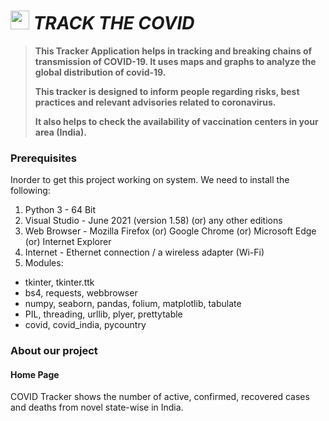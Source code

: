 <img width="30"  src="https://github.com/deepthiinduri/TRACK_THE_COVID/blob/main/Images/coronavirus_image_UXL_icon.ico">  **_TRACK THE COVID_**
======

> **This Tracker Application helps in tracking and breaking chains of transmission of COVID-19. It uses maps and graphs to analyze the global distribution of covid-19.**
> 
> **This tracker is designed to inform people regarding risks, best practices and relevant advisories related to coronavirus.**
> 
> **It also helps to check the availability of vaccination centers in your area (India).**

### Prerequisites ###

Inorder to get this project working on system. We need to install the following:
1. Python 3 - 64 Bit
2. Visual Studio - June 2021 (version 1.58) (or) any other editions
3. Web Browser - Mozilla Firefox (or) Google Chrome (or) Microsoft Edge (or) Internet Explorer
4. Internet - Ethernet connection / a wireless adapter (Wi-Fi)
5. Modules:
* tkinter, tkinter.ttk
* bs4, requests, webbrowser
* numpy, seaborn, pandas, folium, matplotlib, tabulate
* PIL, threading, urllib, plyer, prettytable
* covid, covid_india, pycountry

### About our project ###

#### Home Page ####

COVID Tracker shows the number of active, confirmed, recovered cases and deaths from novel state-wise in India.





